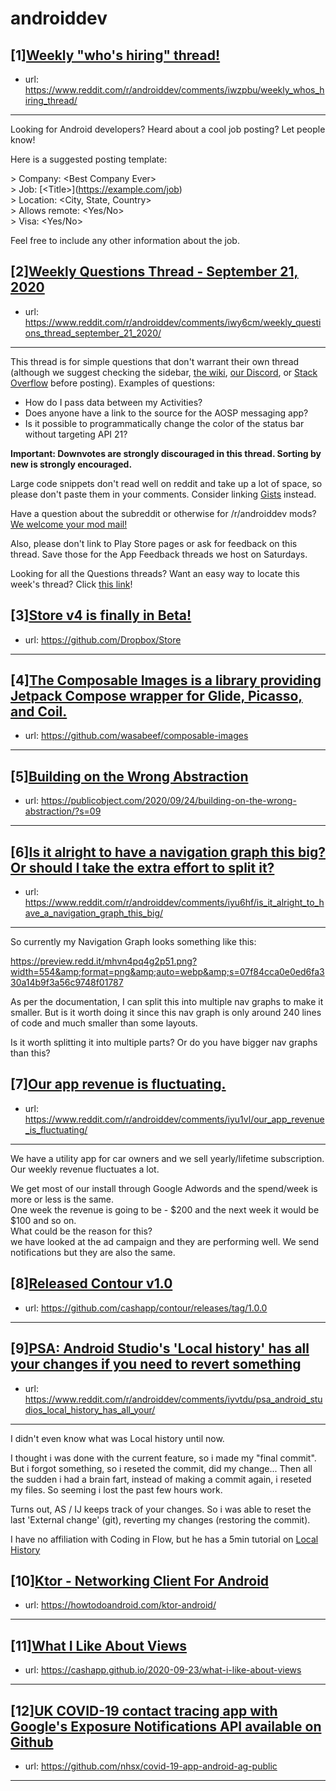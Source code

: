 # androiddev
## [1][Weekly "who's hiring" thread!](https://www.reddit.com/r/androiddev/comments/iwzpbu/weekly_whos_hiring_thread/)
- url: https://www.reddit.com/r/androiddev/comments/iwzpbu/weekly_whos_hiring_thread/
---
Looking for Android developers? Heard about a cool job posting? Let people know!

Here is a suggested posting template:

&gt; Company: &lt;Best Company Ever&gt;  
&gt; Job: [&lt;Title&gt;]\(https://example.com/job)  
&gt; Location: &lt;City, State, Country&gt;  
&gt; Allows remote: &lt;Yes/No&gt;  
&gt; Visa: &lt;Yes/No&gt;  

Feel free to include any other information about the job.
## [2][Weekly Questions Thread - September 21, 2020](https://www.reddit.com/r/androiddev/comments/iwy6cm/weekly_questions_thread_september_21_2020/)
- url: https://www.reddit.com/r/androiddev/comments/iwy6cm/weekly_questions_thread_september_21_2020/
---
This thread is for simple questions that don't warrant their own thread (although we suggest checking the sidebar, [the wiki](http://www.reddit.com/r/androiddev/wiki/), [our Discord](https://discord.gg/D2cNrqX), or [Stack Overflow](http://stackoverflow.com) before posting). Examples of questions:

* How do I pass data between my Activities?
* Does anyone have a link to the source for the AOSP messaging app?
* Is it possible to programmatically change the color of the status bar without targeting API 21?

**Important: Downvotes are strongly discouraged in this thread. Sorting by new is strongly encouraged.**

Large code snippets don't read well on reddit and take up a lot of space, so please don't paste them in your comments. Consider linking [Gists](https://gist.github.com) instead.

Have a question about the subreddit or otherwise for /r/androiddev mods? [We welcome your mod mail!](http://www.reddit.com/message/compose?to=%2Fr%2Fandroiddev)

Also, please don't link to Play Store pages or ask for feedback on this thread. Save those for the App Feedback threads we host on Saturdays.

Looking for all the Questions threads? Want an easy way to locate this week's thread? Click [this link](https://www.reddit.com/r/androiddev/search?q=title%3A%22questions+thread%22+author%3A%22AutoModerator%22&amp;restrict_sr=on&amp;sort=new&amp;t=all)!
## [3][Store v4 is finally in Beta!](https://www.reddit.com/r/androiddev/comments/iyrrnf/store_v4_is_finally_in_beta/)
- url: https://github.com/Dropbox/Store
---

## [4][The Composable Images is a library providing Jetpack Compose wrapper for Glide, Picasso, and Coil.](https://www.reddit.com/r/androiddev/comments/iytpnl/the_composable_images_is_a_library_providing/)
- url: https://github.com/wasabeef/composable-images
---

## [5][Building on the Wrong Abstraction](https://www.reddit.com/r/androiddev/comments/iyqoke/building_on_the_wrong_abstraction/)
- url: https://publicobject.com/2020/09/24/building-on-the-wrong-abstraction/?s=09
---

## [6][Is it alright to have a navigation graph this big? Or should I take the extra effort to split it?](https://www.reddit.com/r/androiddev/comments/iyu6hf/is_it_alright_to_have_a_navigation_graph_this_big/)
- url: https://www.reddit.com/r/androiddev/comments/iyu6hf/is_it_alright_to_have_a_navigation_graph_this_big/
---
So currently my Navigation Graph looks something like this:

https://preview.redd.it/mhvn4pq4g2p51.png?width=554&amp;format=png&amp;auto=webp&amp;s=07f84cca0e0ed6fa330a14b9f3a56c9748f01787

As per the documentation, I can split this into multiple nav graphs to make it smaller. But is it worth doing it since this nav graph is only around 240 lines of code and much smaller than some layouts.

Is it worth splitting it into multiple parts? Or do you have bigger nav graphs than this?
## [7][Our app revenue is fluctuating.](https://www.reddit.com/r/androiddev/comments/iyu1vl/our_app_revenue_is_fluctuating/)
- url: https://www.reddit.com/r/androiddev/comments/iyu1vl/our_app_revenue_is_fluctuating/
---
We have a utility app for car owners and we sell yearly/lifetime subscription. Our weekly revenue fluctuates a lot.  

We get most of our install through Google Adwords and the spend/week is more or less is the same.   
One week the revenue is going to be - $200 and the next week it would be $100 and so on.    
What could be the reason for this?   
we have looked at the ad campaign and they are performing well. We send notifications but they are also the same.
## [8][Released Contour v1.0](https://www.reddit.com/r/androiddev/comments/iygxyh/released_contour_v10/)
- url: https://github.com/cashapp/contour/releases/tag/1.0.0
---

## [9][PSA: Android Studio's 'Local history' has all your changes if you need to revert something](https://www.reddit.com/r/androiddev/comments/iyvtdu/psa_android_studios_local_history_has_all_your/)
- url: https://www.reddit.com/r/androiddev/comments/iyvtdu/psa_android_studios_local_history_has_all_your/
---
I didn't even know what was Local history until now. 

I thought i was done with the current feature, so i made my "final commit". But i forgot something, so i reseted the commit, did my change...  Then all the sudden i had a brain fart, instead of making a commit again, i reseted my files. So seeming i lost the past few hours work. 

Turns out, AS / IJ keeps track of your changes. So i was able to reset the last 'External change' (git), reverting my changes (restoring the commit).

I have no affiliation with Coding in Flow, but he has a 5min tutorial on [Local History](https://www.youtube.com/watch?v=2A5F34TofMY)
## [10][Ktor - Networking Client For Android](https://www.reddit.com/r/androiddev/comments/iysuja/ktor_networking_client_for_android/)
- url: https://howtodoandroid.com/ktor-android/
---

## [11][What I Like About Views](https://www.reddit.com/r/androiddev/comments/iyxc5c/what_i_like_about_views/)
- url: https://cashapp.github.io/2020-09-23/what-i-like-about-views
---

## [12][UK COVID-19 contact tracing app with Google's Exposure Notifications API available on Github](https://www.reddit.com/r/androiddev/comments/iyth6j/uk_covid19_contact_tracing_app_with_googles/)
- url: https://github.com/nhsx/covid-19-app-android-ag-public
---

